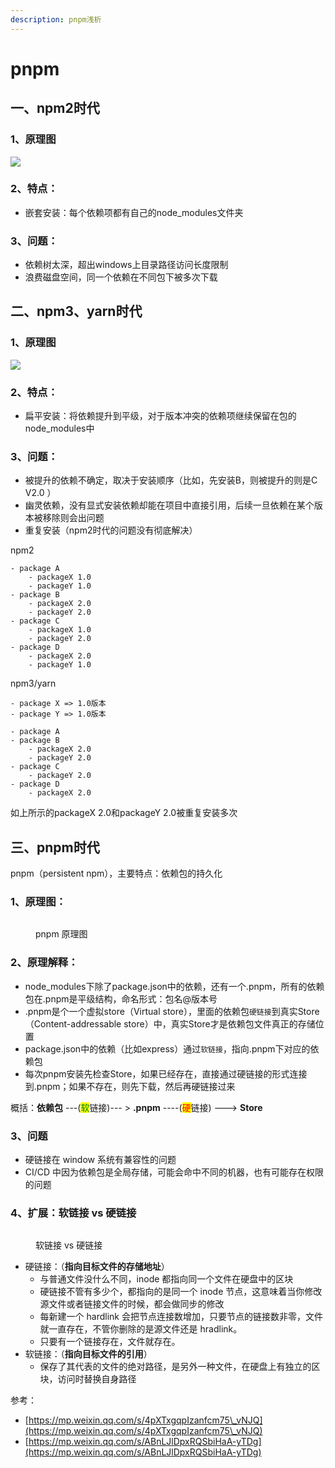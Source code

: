 ```yaml
---
description: pnpm浅析
---
```


# pnpm

## **一、npm2时代**

### 1、原理图

![](<../.gitbook/assets/流程图 (7).jpg>)

### 2、特点：

* 嵌套安装：每个依赖项都有自己的node\_modules文件夹

### 3、问题：

* 依赖树太深，超出windows上目录路径访问长度限制
* 浪费磁盘空间，同一个依赖在不同包下被多次下载



## **二、npm3、yarn时代**

### 1、原理图

![](<../.gitbook/assets/流程图 (9).jpg>)

### 2、特点：

* 扁平安装：将依赖提升到平级，对于版本冲突的依赖项继续保留在包的node\_modules中

### 3、问题：

* 被提升的依赖不确定，取决于安装顺序（比如，先安装B，则被提升的则是C V2.0 ）
* 幽灵依赖，没有显式安装依赖却能在项目中直接引用，后续一旦依赖在某个版本被移除则会出问题
* 重复安装（npm2时代的问题没有彻底解决）

npm2

```
- package A
    - packageX 1.0
    - packageY 1.0
- package B
    - packageX 2.0
    - packageY 2.0
- package C
    - packageX 1.0
    - packageY 2.0
- package D
    - packageX 2.0
    - packageY 1.0
```

npm3/yarn

```
- package X => 1.0版本
- package Y => 1.0版本

- package A
- package B
    - packageX 2.0
    - packageY 2.0
- package C
    - packageY 2.0
- package D
    - packageX 2.0
```

如上所示的packageX 2.0和packageY 2.0被重复安装多次

## **三、pnpm时代**

pnpm（persistent npm），主要特点：依赖包的持久化

### 1、原理图：&#x20;

<figure><img src="../.gitbook/assets/pnpm-inner.jpeg" alt=""><figcaption><p>pnpm 原理图</p></figcaption></figure>

### 2、原理解释：

* node\_modules下除了package.json中的依赖，还有一个.pnpm，所有的依赖包在.pnpm是平级结构，命名形式：包名@版本号
* .pnpm是个一个虚拟store（Virtual store），里面的依赖包`硬链接`到真实Store（Content-addressable store）中，真实Store才是依赖包文件真正的存储位置
* package.json中的依赖（比如express）通过`软链接`，指向.pnpm下对应的依赖包
* 每次pnpm安装先检查Store，如果已经存在，直接通过硬链接的形式连接到.pnpm；如果不存在，则先下载，然后再硬链接过来

概括：**依赖包** ---(<mark style="color:green;">软</mark>链接)--- > **.pnpm** ----(<mark style="color:red;">硬</mark>链接) ---> **Store**

### 3、问题

* 硬链接在 window 系统有兼容性的问题
* CI/CD 中因为依赖包是全局存储，可能会命中不同的机器，也有可能存在权限的问题



### 4、扩展：软链接 vs 硬链接

<figure><img src="../.gitbook/assets/9082c195-ccf3-44d2-b08c-493cb94f89c1.png" alt=""><figcaption><p>软链接 vs 硬链接</p></figcaption></figure>

* 硬链接：（**指向目标文件的存储地址**）
  * 与普通文件没什么不同，inode 都指向同一个文件在硬盘中的区块
  * 硬链接不管有多少个，都指向的是同一个 inode 节点，这意味着当你修改源文件或者链接文件的时候，都会做同步的修改
  * 每新建一个 hardlink 会把节点连接数增加，只要节点的链接数非零，文件就一直存在，不管你删除的是源文件还是 hradlink。
  * 只要有一个链接存在，文件就存在。
* 软链接：（**指向目标文件的引用**）
  * 保存了其代表的文件的绝对路径，是另外一种文件，在硬盘上有独立的区块，访问时替换自身路径

参考：

* [https://mp.weixin.qq.com/s/4pXTxgqpIzanfcm75\_vNJQ](https://mp.weixin.qq.com/s/4pXTxgqpIzanfcm75\_vNJQ)
* [https://mp.weixin.qq.com/s/ABnLJlDpxRQSbiHaA-yTDg](https://mp.weixin.qq.com/s/ABnLJlDpxRQSbiHaA-yTDg)
